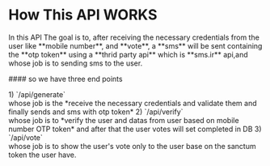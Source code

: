 # How This API WORKS
<p>In this API The goal is to, after receiving the necessary credentials from the user like
**mobile number**, and **vote**, a **sms** will be sent containing the **otp token** using a **thrid party api**
which is **sms.ir** api,and whose job is to sending sms to the user.</p>
#### so we have three end points
<p>
1) `/api/generate`<br>
whose job is the *receive the necessary credentials and validate them
and finally sends and sms with otp token*
2) `/api/verify`<br>
whose job is to *verify the user and datas from user based on mobile number
OTP token* and after that the user votes will set completed in DB
3) `/api/vote`<br>
whose job is to show the user's vote only to the user base on the sanctum token
the user have.
</p>
